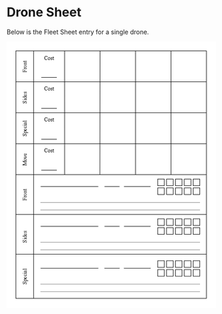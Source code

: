 # Drone Sheet

Below is the Fleet Sheet entry for a single drone.

![Example Fleet Sheet entry for a single drone.](Assets/Drone_Sheet.png)
